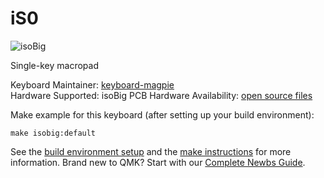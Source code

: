 # iS0

![isoBig](https://imgur.com/CRYABwQ)

Single-key macropad  

Keyboard Maintainer: [keyboard-magpie](https://github.com/keyboard-magpie)  
Hardware Supported: isoBig PCB
Hardware Availability: [open source files](https://github.com/keyboard-magpie/isobig)

Make example for this keyboard (after setting up your build environment):

    make isobig:default

See the [build environment setup](https://docs.qmk.fm/#/getting_started_build_tools) and the [make instructions](https://docs.qmk.fm/#/getting_started_make_guide) for more information. Brand new to QMK? Start with our [Complete Newbs Guide](https://docs.qmk.fm/#/newbs).
